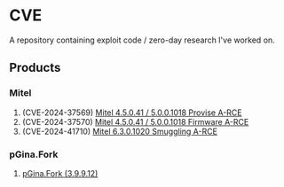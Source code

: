 # CVE
A repository containing exploit code / zero-day research I've worked on.  

## Products
### Mitel 
1. (CVE-2024-37569) [Mitel 4.5.0.41 / 5.0.0.1018 Provise A-RCE](./Mitel/5.0.0.1018/README.md#Authenticated-Remote-Command-Execution-(provis))
2. (CVE-2024-37570) [Mitel 4.5.0.41 / 5.0.0.1018 Firmware A-RCE](./Mitel/5.0.0.1018/README.md#Authenticated-Remote-Command-Execution-(firmware))
3. (CVE-2024-41710) [Mitel 6.3.0.1020 Smuggling A-RCE](./Mitel/6.3.0.1020/README.md)
### pGina.Fork
1. [pGina.Fork (3.9.9.12)](./pGina.Fork/3.9.9.12/README.md)